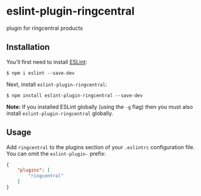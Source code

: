 # eslint-plugin-ringcentral

plugin for ringcentral products

## Installation

You'll first need to install [ESLint](http://eslint.org):

```
$ npm i eslint --save-dev
```

Next, install `eslint-plugin-ringcentral`:

```
$ npm install eslint-plugin-ringcentral --save-dev
```

**Note:** If you installed ESLint globally (using the `-g` flag) then you must also install `eslint-plugin-ringcentral` globally.

## Usage

Add `ringcentral` to the plugins section of your `.eslintrc` configuration file. You can omit the `eslint-plugin-` prefix:

```json
{
    "plugins": [
        "ringcentral"
    ]
}
```





